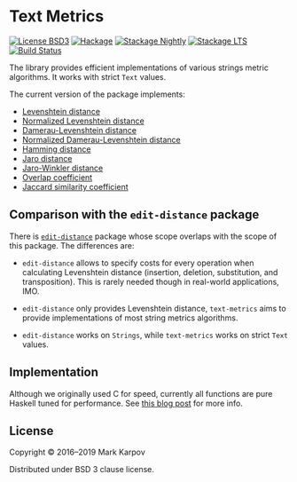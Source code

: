 # Text Metrics

[![License BSD3](https://img.shields.io/badge/license-BSD3-brightgreen.svg)](http://opensource.org/licenses/BSD-3-Clause)
[![Hackage](https://img.shields.io/hackage/v/text-metrics.svg?style=flat)](https://hackage.haskell.org/package/text-metrics)
[![Stackage Nightly](http://stackage.org/package/text-metrics/badge/nightly)](http://stackage.org/nightly/package/text-metrics)
[![Stackage LTS](http://stackage.org/package/text-metrics/badge/lts)](http://stackage.org/lts/package/text-metrics)
[![Build Status](https://travis-ci.org/mrkkrp/text-metrics.svg?branch=master)](https://travis-ci.org/mrkkrp/text-metrics)

The library provides efficient implementations of various strings metric
algorithms. It works with strict `Text` values.

The current version of the package implements:

* [Levenshtein distance](https://en.wikipedia.org/wiki/Levenshtein_distance)
* [Normalized Levenshtein distance](https://en.wikipedia.org/wiki/Levenshtein_distance)
* [Damerau-Levenshtein distance](https://en.wikipedia.org/wiki/Damerau%E2%80%93Levenshtein_distance)
* [Normalized Damerau-Levenshtein distance](https://en.wikipedia.org/wiki/Damerau%E2%80%93Levenshtein_distance)
* [Hamming distance](https://en.wikipedia.org/wiki/Hamming_distance)
* [Jaro distance](https://en.wikipedia.org/wiki/Jaro%E2%80%93Winkler_distance)
* [Jaro-Winkler distance](https://en.wikipedia.org/wiki/Jaro%E2%80%93Winkler_distance)
* [Overlap coefficient](https://en.wikipedia.org/wiki/Overlap_coefficient)
* [Jaccard similarity coefficient](https://en.wikipedia.org/wiki/Jaccard_index)

## Comparison with the `edit-distance` package

There is [`edit-distance`](https://hackage.haskell.org/package/edit-distance) package whose scope overlaps with the scope of
this package. The differences are:

* `edit-distance` allows to specify costs for every operation when
  calculating Levenshtein distance (insertion, deletion, substitution, and
  transposition). This is rarely needed though in real-world applications,
  IMO.

* `edit-distance` only provides Levenshtein distance, `text-metrics` aims to
  provide implementations of most string metrics algorithms.

* `edit-distance` works on `Strings`, while `text-metrics` works on strict
  `Text` values.

## Implementation

Although we originally used C for speed, currently all functions are pure
Haskell tuned for performance. See [this blog post](https://markkarpov.com/post/migrating-text-metrics.html) for more info.

## License

Copyright © 2016–2019 Mark Karpov

Distributed under BSD 3 clause license.
